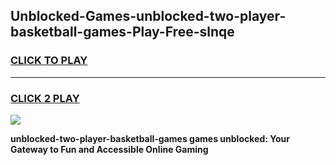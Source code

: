 
## Unblocked-Games-unblocked-two-player-basketball-games-Play-Free-slnqe
<h3>
<a href="https://premium76.site?title=unblocked-two-player-basketball-games&ref=10A">CLICK TO PLAY</a></h3>
<hr>

<h3>
<a href="https://premium76.site?title=unblocked-two-player-basketball-games&ref=10A">CLICK 2 PLAY</a>
  
</h3>

<a href="https://premium76.site?title=unblocked-two-player-basketball-games&ref=10A"><img src="https://clearcache.store/games.png"></a>


**unblocked-two-player-basketball-games games unblocked: Your Gateway to Fun and Accessible Online Gaming**
